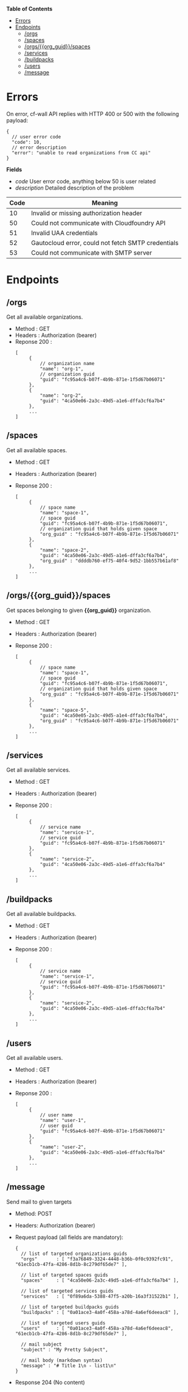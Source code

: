 <!-- markdown-toc start - Don't edit this section. Run M-x markdown-toc-refresh-toc -->
**Table of Contents**

- [Errors](#errors)
- [Endpoints](#endpoints)
    - [/orgs](#orgs)
    - [/spaces](#spaces)
    - [/orgs/{{org_guid}}/spaces](#orgsorgguidspaces)
    - [/services](#services)
    - [/buildpacks](#buildpacks)
    - [/users](#users)
    - [/message](#message)

<!-- markdown-toc end -->

# Errors

On error, cf-wall API replies with HTTP 400 or 500 with the following payload:

```
{
  // user error code
  "code": 10,
  // error description
  "error": "unable to read organizations from CC api"
}
```

**Fields**
- *code* User error code, anything below 50 is user related
- *description* Detailed description of the problem

| Code | Meaning                                              |
|------|------------------------------------------------------|
| 10   | Invalid or missing authorization header              |
| 50   | Could not communicate with Cloudfoundry API          |
| 51   | Invalid UAA credentials                              |
| 52   | Gautocloud error, could not fetch  SMTP credentials  |
| 53   | Could not communicate with SMTP server               |


# Endpoints

## /orgs

Get all available organizations.

* Method : GET
* Headers : Authorization (bearer)
* Reponse 200 :
  ```
  [
       {
           // organization name
           "name": "org-1",
           // organization guid
           "guid": "fc95a4c6-b07f-4b9b-871e-1f5d67b06071"
       },
       {
           "name": "org-2",
           "guid": "4ca50e06-2a3c-49d5-a1e6-dffa3cf6a7b4"
       },
       ...
  ]
  ```


## /spaces

Get all available spaces.

* Method : GET
* Headers : Authorization (bearer)
* Reponse 200 :

  ```
  [
       {
           // space name
           "name": "space-1",
           // space guid
           "guid": "fc95a4c6-b07f-4b9b-871e-1f5d67b06071",
           // organization guid that holds given space
           "org_guid" : "fc95a4c6-b07f-4b9b-871e-1f5d67b06071"
       },
       {
           "name": "space-2",
           "guid": "4ca50e06-2a3c-49d5-a1e6-dffa3cf6a7b4",
           "org_guid" : "ddddb760-ef75-40f4-9d52-1bb557b61af8"
       },
       ...
  ]
  ```

## /orgs/{{org_guid}}/spaces

Get spaces belonging to given **{{org_guid}}** organization.

* Method : GET
* Headers : Authorization (bearer)
* Reponse 200 :

  ```
  [
       {
           // space name
           "name": "space-1",
           // space guid
           "guid": "fc95a4c6-b07f-4b9b-871e-1f5d67b06071",
           // organization guid that holds given space
           "org_guid" : "fc95a4c6-b07f-4b9b-871e-1f5d67b06071"
       },
       {
           "name": "space-5",
           "guid": "4ca50e05-2a3c-49d5-a1e4-dffa3cf6a7b4",
           "org_guid" : "fc95a4c6-b07f-4b9b-871e-1f5d67b06071"
       },
       ...
  ]
  ```

## /services

Get all available services.

* Method : GET
* Headers : Authorization (bearer)
* Reponse 200 :

  ```
  [
       {
           // service name
           "name": "service-1",
           // service guid
           "guid": "fc95a4c6-b07f-4b9b-871e-1f5d67b06071"
       },
       {
           "name": "service-2",
           "guid": "4ca50e06-2a3c-49d5-a1e6-dffa3cf6a7b4"
       },
       ...
  ]
  ```

## /buildpacks

Get all available buildpacks.

* Method : GET
* Headers : Authorization (bearer)
* Reponse 200 :

  ```
  [
       {
           // service name
           "name": "service-1",
           // service guid
           "guid": "fc95a4c6-b07f-4b9b-871e-1f5d67b06071"
       },
       {
           "name": "service-2",
           "guid": "4ca50e06-2a3c-49d5-a1e6-dffa3cf6a7b4"
       },
       ...
  ]
  ```

## /users

Get all available users.

* Method : GET
* Headers : Authorization (bearer)
* Reponse 200 :

  ```
  [
       {
           // user name
           "name": "user-1",
           // user guid
           "guid": "fc95a4c6-b07f-4b9b-871e-1f5d67b06071"
       },
       {
           "name": "user-2",
           "guid": "4ca50e06-2a3c-49d5-a1e6-dffa3cf6a7b4"
       },
       ...
  ]
  ```


## /message

Send mail to given targets

* Method: POST

* Headers: Authorization (bearer)

* Request payload (all fields are mandatory):
  ```
  {
    // list of targeted organizations guids
    "orgs"       : [ "f3a76849-3324-4448-b36b-0f0c9392fc91", "61ecb1cb-47fa-4286-8d1b-8c279df65de7" ],

    // list of targeted spaces guids
    "spaces"     : [ "4ca50e06-2a3c-49d5-a1e6-dffa3cf6a7b4" ],

    // list of targeted services guids
    "services"   : [ "0f89a6da-5388-47f5-a20b-16a3f31522b1" ],

    // list of targeted buildpacks guids
    "buildpacks" : [ "0a01ace3-4a0f-458a-a78d-4a6ef6deeac8" ],

    // list of targeted users guids
    "users"      : [ "0a01ace3-4a0f-458a-a78d-4a6ef6deeac8", "61ecb1cb-47fa-4286-8d1b-8c279df65de7" ],

    // mail subject
    "subject" : "My Pretty Subject",

    // mail body (markdown syntax)
    "message" : "# Title 1\n - list1\n"
  }
  ```

* Response 204 (No content)
